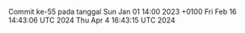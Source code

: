 Commit ke-55 pada tanggal Sun Jan 01 14:00 2023 +0100
Fri Feb 16 14:43:06 UTC 2024
Thu Apr  4 16:43:15 UTC 2024
